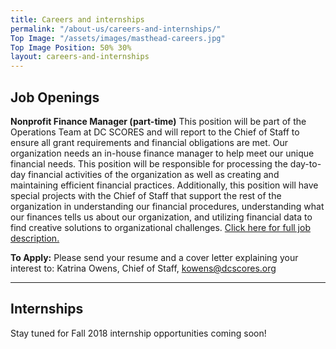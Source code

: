 ```yaml
---
title: Careers and internships
permalink: "/about-us/careers-and-internships/"
Top Image: "/assets/images/masthead-careers.jpg"
Top Image Position: 50% 30%
layout: careers-and-internships
---
```


## Job Openings

**Nonprofit Finance Manager (part-time)**
This position will be part of the Operations Team at DC SCORES and will report to the Chief of Staff to ensure all grant requirements and financial obligations are met. Our organization needs an in-house finance manager to help meet our unique financial needs. This position will be responsible for processing the day-to-day financial activities of the organization as well as creating and maintaining efficient financial practices. Additionally, this position will have special projects with the Chief of Staff that support the rest of the organization in understanding our financial procedures, understanding what our finances tells us about our organization, and
utilizing financial data to find creative solutions to organizational challenges. [Click here for full job description.](https://drive.google.com/file/d/1ndVFLoNoji0H7j8Ky-ifJv0ZqNty84BA/view?usp=sharing)

**To Apply:** Please send your resume and a cover letter explaining your interest to: Katrina Owens, Chief of
Staff, [kowens@dcscores.org](kowens@dcscores.org)

---

## Internships

Stay tuned for Fall 2018 internship opportunities coming soon!